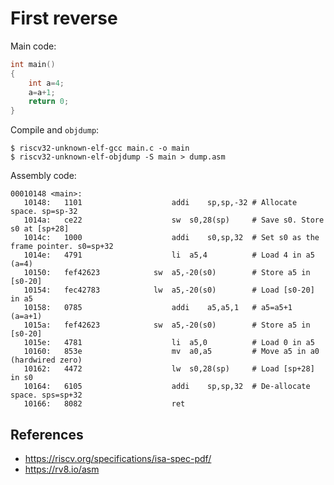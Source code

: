 # First reverse

Main code:

```c
int main()
{
    int a=4;
    a=a+1;
    return 0;
}
```

Compile and `objdump`:

```bas
$ riscv32-unknown-elf-gcc main.c -o main
$ riscv32-unknown-elf-objdump -S main > dump.asm
```

Assembly code:

```assembly
00010148 <main>:
   10148:	1101                	addi	sp,sp,-32 # Allocate space. sp=sp-32
   1014a:	ce22                	sw	s0,28(sp)     # Save s0. Store s0 at [sp+28]
   1014c:	1000                	addi	s0,sp,32  # Set s0 as the frame pointer. s0=sp+32
   1014e:	4791                	li	a5,4          # Load 4 in a5 (a=4)
   10150:	fef42623          	sw	a5,-20(s0)        # Store a5 in [s0-20]
   10154:	fec42783          	lw	a5,-20(s0)        # Load [s0-20] in a5
   10158:	0785                	addi	a5,a5,1   # a5=a5+1 (a=a+1)
   1015a:	fef42623          	sw	a5,-20(s0)        # Store a5 in [s0-20]
   1015e:	4781                	li	a5,0          # Load 0 in a5
   10160:	853e                	mv	a0,a5         # Move a5 in a0 (hardwired zero)
   10162:	4472                	lw	s0,28(sp)     # Load [sp+28] in s0
   10164:	6105                	addi	sp,sp,32  # De-allocate space. sps=sp+32
   10166:	8082                	ret
```

## References

- https://riscv.org/specifications/isa-spec-pdf/
- https://rv8.io/asm